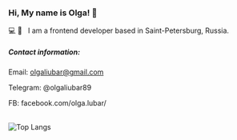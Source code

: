 ### Hi, My name is Olga! 👋


💻 💚 &nbsp; I am a frontend developer based in Saint-Petersburg, Russia.

##### Contact information:
Email: olgaliubar@gmail.com

Telegram: @olgaliubar89

FB: facebook.com/olga.lubar/
<br />
<br />

![Top Langs](https://github-readme-stats.vercel.app/api/top-langs/?username=OlgaLiubar&theme=default)
